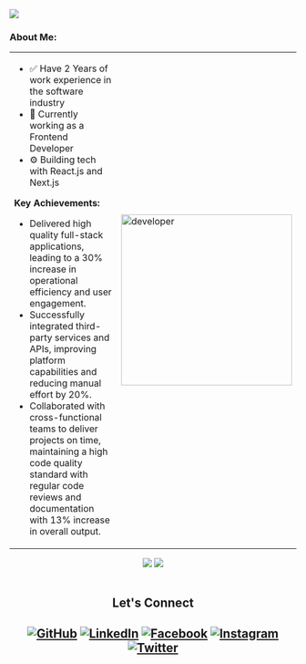 ![](https://komarev.com/ghpvc/?username=DebjitPramanick&color=orange)

### About Me:

<table>
<tr>
	<td>
		<ul>
<li>✅ Have 2 Years of work experience in the software industry</li>
<li>🔭 Currently working as a Frontend Developer</li>
<li>⚙️ Building tech with React.js and Next.js</li>
</ul>

  <b>Key Achievements:</b>
<ul><li>Delivered high quality full-stack applications, leading to a 30% increase in operational efficiency and user engagement.</li>
<li>Successfully integrated third-party services and APIs, improving platform capabilities and reducing manual effort by 20%.</li>
<li>Collaborated with cross-functional teams to deliver projects on time, maintaining a high code quality standard with regular code reviews and documentation with 13% increase in overall output.</li></ul>
	</td>
	<td>
		<img width="300px" src="https://media1.giphy.com/media/v1.Y2lkPTc5MGI3NjExMWUyNTNpN3R2MWVoeDFieGhmeTkxa2R0MnU5d3N6a243dXJ5dGI2byZlcD12MV9pbnRlcm5hbF9naWZfYnlfaWQmY3Q9Zw/78XCFBGOlS6keY1Bil/giphy.gif" alt="developer" />
	</td>
</tr>
</table>

<div align=center>
<img src="https://github-readme-stats.vercel.app/api?username=DebjitPramanick&show_icons=true&theme=synthwave&include_all_commits=true&count_private=true"/> 
<img src="https://github-readme-stats.vercel.app/api/top-langs/?username=DebjitPramanick&theme=synthwave"/>
</div>
<br/>

<h2 align="center">Let's Connect <h2>
<p align="center" backgroud="./images/mid.png">
	<a href="https://github.com/DebjitPramanick"><img src="https://img.icons8.com/bubbles/50/000000/github.png" alt="GitHub"/></a>
	<a href="https://www.linkedin.com/in/debjit-pramanick-7a6a971b1/"><img src="https://img.icons8.com/bubbles/50/000000/linkedin.png" alt="LinkedIn"/></a>
	<a href="https://www.facebook.com/debjit.pramanick.56/"><img src="https://img.icons8.com/bubbles/50/000000/facebook-new.png" alt="Facebook"/></a>
	<a href="https://www.instagram.com/debjitpramanickk/"><img src="https://img.icons8.com/bubbles/50/000000/instagram.png" alt="Instagram"/></a>
	<a href="https://twitter.com/debjitpmk"><img src="https://img.icons8.com/bubbles/50/000000/twitter-circled.png" alt="Twitter"/></a>
</p>
